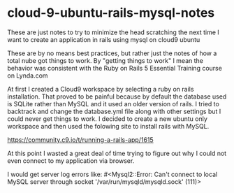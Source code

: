 # cloud-9-ubuntu-rails-mysql-notes
These are just notes to try to minimize the head scratching the next time I want to create an application in rails using mysql on cloud9 ubuntu

These are by no means best practices, but rather just the notes of how a total nube got things to work.  By "getting things to work" I mean the behavior was consistent with the Ruby on Rails 5 Essential Training course on Lynda.com

At first I created a Cloud9 workspace by selecting a ruby on rails installation.  That proved to be painful because by default the database used is SQLite rather than MySQL and it used an older version of rails.  I tried to backtrack and change the database.yml file along with other settings but I could never get things to work.  I decided to create a new ubuntu only workspace and then used the folowing site to install rails with MySQL.

https://community.c9.io/t/running-a-rails-app/1615

At this point I wasted a great deal of time trying to figure out why I could not even connect to my application via browser.

I would get server log errors like:
#<Mysql2::Error: Can't connect to local MySQL server through socket '/var/run/mysqld/mysqld.sock' (111)>
